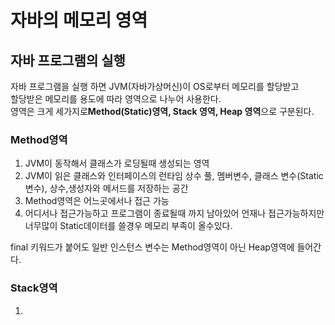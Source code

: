 # 자바의 메모리 영역

## 자바 프로그램의 실행

자바 프로그램을 실행 하면 JVM(자바가상머신)이 OS로부터 메모리를 할당받고       
할당받은 메모리를 용도에 따라 영역으로 나누어 사용한다.        
영역은 크게 세가지로**Method(Static)영역, Stack 영역, Heap 영역**으로 구분된다.


### Method영역

1. JVM이 동작해서 클래스가 로딩될때 생성되는 영역
2. JVM이 읽은 클래스와 인터페이스의 런타임 상수 풀, 멤버변수, 클래스 변수(Static 변수), 상수,생성자와 메서드를 저장하는 공간
3. Method영역은 어느곳에서나 접근 가능
4. 어디서나 접근가능하고 프로그램이 종료될때 까지 남아있어 언재나 접근가능하지만 너무많이 Static데이터를 쓸경우 메모리 부족이 올수있다.

final 키워드가 붙어도 일반 인스턴스 변수는 Method영역이 아닌 Heap영역에 들어간다.     


### Stack영역

1. 
